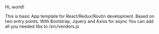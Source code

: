 Hi, world!

This is basic App template for React/Redux/Routin development.
Based on two entry points. With Bootstrap, Jquery and Axios for async
You can add all you needed libs to /src/vendors.js
